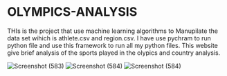 # OLYMPICS-ANALYSIS


THIs is the project that use machine learning algorithms to Manupilate the data set wihich is athlete.csv and region.csv.
I have use pychram to run python file and use this framework to run all my python files.
This website give brief analysis of the sports played in the olypics and country analysis.

![Screenshot (583)](https://user-images.githubusercontent.com/97041159/233845831-26344888-41f6-4c91-849d-00d693ec0468.png)
![Screenshot (584)](https://user-images.githubusercontent.com/97041159/233845939-6a7dfbad-b665-4a94-b683-d72bcdc42742.png)
![Screenshot (584)](https://user-images.githubusercontent.com/97041159/233845972-44e22858-737a-4b8c-94f5-58394062d320.png)

